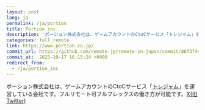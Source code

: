 ```yaml
---
layout: post
lang: ja
permalink: /ja/portion
title: Portion inc.
description: 'ポーション株式会社は、ゲームアカウントのCtoCサービス「トレジャム」を運営している会社です。フルリモート可フルフレックスの働き方が可能です。X(旧Twitter)'
categories: full_remote
link: https://www.portion.co.jp/
commit_url: https://github.com/remote-jp/remote-in-japan/commit/86f3f4460513f0db4085efd8a6589c73b2f7183d
commit_at:  2023-10-17 16:15:24 +0900
redirect_from:
  - /ja/portion_inc
---
```


<p>ポーション株式会社は、ゲームアカウントのCtoCサービス「<a href="https://tradejam.jp/">トレジャム</a>」を運営している会社です。フルリモート可フルフレックスの働き方が可能です。<a href="https://twitter.com/tradejam_info">X(旧Twitter)</a></p>
